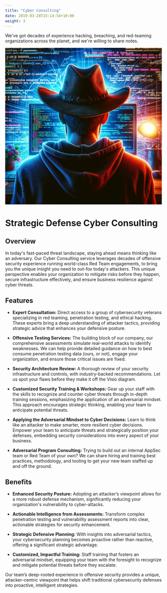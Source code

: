 ```yaml
---
title: "Cyber Consulting"
date: 2019-03-28T15:14:54+10:00
weight: 3
---
```


We've got decades of experience hacking, breaching, and red-teaming organizations across the planet, and we're willing to share notes.
<!--more-->

![hacking llm](/images/illustrations/cowboy.webp)

# Strategic Defense Cyber Consulting

## Overview 

In today's fast-paced threat landscape, staying ahead means thinking like an adversary. Our Cyber Consulting service leverages decades of offensive security experience running world-class Red Team engagements, to bring you the unique insight you need to out-fox today's attackers. This unique perspective enables your organization to mitigate risks before they happen, secure infrastructure effectively, and ensure business resilience against cyber threats. 

## Features 

- **Expert Consultation:** Direct access to a group of cybersecurity veterans specializing in red teaming, penetration testing, and ethical hacking. These experts bring a deep understanding of attacker tactics, providing strategic advice that enhances your defensive posture. 

- **Offensive Testing Services:** The building block of our company, our comprehensive assessments simulate real-world attacks to identify weaknesses. We can help provide detailed guidance on how to best consume penetration testing data (ours, or not), engage your organization, and ensure those critical issues are fixed.  

- **Security Architecture Review:** A thorough review of your security infrastructure and controls, with industry-backed recommendations. Let us spot your flaws before they make it off the Visio diagram.  

- **Customized Security Training & Workshops:** Gear up your staff with the skills to recognize and counter cyber threats through in-depth training sessions, emphasizing the application of an adversarial mindset. This approach encourages strategic thinking, enabling your team to anticipate potential threats. 

- **Applying the Adversarial Mindset to Cyber Decisions:** Learn to think like an attacker to make smarter, more resilient cyber decisions. Empower your team to anticipate threats and strategically position your defenses, embedding security considerations into every aspect of your business. 

- **Adversarial Program Consulting:** Trying to build out an internal AppSec team or Red Team of your own? We can share hiring and training best practices, methodology, and tooling to get your new team staffed up and off the ground. 

## Benefits 

- **Enhanced Security Posture:** Adopting an attacker’s viewpoint allows for a more robust defense mechanism, significantly reducing your organization's vulnerability to cyber-attacks. 

- **Actionable Intelligence from Assessments:** Transform complex penetration testing and vulnerability assessment reports into clear, actionable strategies for security enhancement. 

- **Strategic Defensive Planning:** With insights into adversarial tactics, your cybersecurity planning becomes proactive rather than reactive, offering a significant strategic advantage. 

- **Customized, Impactful Training:** Staff training that fosters an adversarial mindset, equipping your team with the foresight to recognize and mitigate potential threats before they escalate. 

Our team’s deep-rooted experience in offensive security provides a unique, attacker-centric viewpoint that helps shift traditional cybersecurity defenses into proactive, intelligent strategies. 

 
